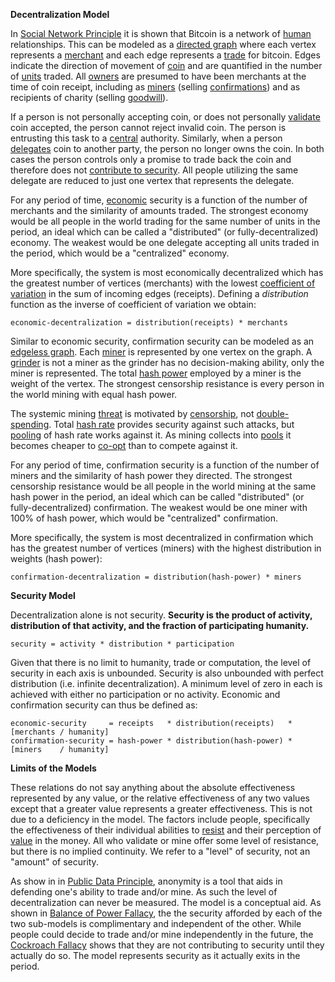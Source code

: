 **Decentralization Model**

In [Social Network Principle](Social-Network-Principle) it is shown that Bitcoin is a network of [human](Glossary#person) relationships. This can be modeled as a [directed graph](https://en.wikipedia.org/wiki/Graph_(discrete_mathematics)#Directed_graph) where each vertex represents a [merchant](Glossary#merchant) and each edge represents a [trade](Glossary#trade) for bitcoin. Edges indicate the direction of movement of [coin](Glossary#coin) and are quantified in the number of [units](Glossary#unit) traded. All [owners](Glossary#owner) are presumed to have been merchants at the time of coin receipt, including as [miners](Glossary#miner) (selling [confirmations](Glossary#confirmation)) and as recipients of charity (selling [goodwill](https://en.wikipedia.org/wiki/Goodwill_(accounting))).

If a person is not personally accepting coin, or does not personally [validate](Glossary#validation) coin accepted, the person cannot reject invalid coin. The person is entrusting this task to a [central](Glossary#centralization) authority. Similarly, when a person [delegates](Glossary#delegation) coin to another party, the person no longer owns the coin. In both cases the person controls only a promise to trade back the coin and therefore does not [contribute to security](Risk-Sharing-Principle). All people utilizing the same delegate are reduced to just one vertex that represents the delegate.

For any period of time, [economic](Glossary#economy) security is a function of the number of merchants and the similarity of amounts traded. The strongest economy would be all people in the world trading for the same number of units in the period, an ideal which can be called a "distributed" (or fully-decentralized) economy. The weakest would be one delegate accepting all units traded in the period, which would be a "centralized" economy.

More specifically, the system is most economically decentralized which has the greatest number of vertices (merchants) with the lowest [coefficient of variation](https://en.wikipedia.org/wiki/Coefficient_of_variation) in the sum of incoming edges (receipts). Defining a *distribution* function as the inverse of coefficient of variation we obtain:
```
economic-decentralization = distribution(receipts) * merchants
```

Similar to economic security, confirmation security can be modeled as an [edgeless graph](https://en.wikipedia.org/wiki/Null_graph). Each [miner](Glossary#miner) is represented by one vertex on the graph. A [grinder](Glossary#grinder) is not a miner as the grinder has no decision-making ability, only the miner is represented. The total [hash power](Glossary#hash-power) employed by a miner is the weight of the vertex. The strongest censorship resistance is every person in the world mining with equal hash power.

The systemic mining [threat](Glossary#state) is motivated by [censorship](Glossary#censorship), not [double-spending](Glossary#double-spend). Total [hash rate](Glossary#hash-rate) provides security against such attacks, but [pooling](Glossary#pooling) of hash rate works against it. As mining collects into [pools](Glossary#pooling) it becomes cheaper to [co-opt](Glossary#co-option) than to compete against it.

For any period of time, confirmation security is a function of the number of miners and the similarity of hash power they directed. The strongest censorship resistance would be all people in the world mining at the same hash power in the period, an ideal which can be called "distributed" (or fully-decentralized) confirmation. The weakest would be one miner with 100% of hash power, which would be "centralized" confirmation.

More specifically, the system is most decentralized in confirmation which has the greatest number of vertices (miners) with the highest distribution in weights (hash power):
```
confirmation-decentralization = distribution(hash-power) * miners
```

**Security Model**

Decentralization alone is not security. **Security is the product of activity, distribution of that activity, and the fraction of participating humanity.**
```
security = activity * distribution * participation
```

Given that there is no limit to humanity, trade or computation, the level of security in each axis is unbounded. Security is also unbounded with perfect distribution (i.e. infinite decentralization). A minimum level of zero in each is achieved with either no participation or no activity. Economic and confirmation security can thus be defined as:
```
economic-security     = receipts   * distribution(receipts)   * [merchants / humanity]
confirmation-security = hash-power * distribution(hash-power) * [miners    / humanity]
```

**Limits of the Models**

These relations do not say anything about the absolute effectiveness represented by any value, or the relative effectiveness of any two values except that a greater value represents a greater effectiveness. This is not due to a deficiency in the model. The factors include people, specifically the effectiveness of their individual abilities to [resist](https://github.com/libbitcoin/libbitcoin/wiki/Axiom-of-Resistance) and their perception of [value](Glossary#value) in the money. All who validate or mine offer some level of resistance, but there is no implied continuity. We refer to a "level" of security, not an "amount" of security.

As show in in [Public Data Principle](Public-Data-Principle), anonymity is a tool that aids in defending one's ability to trade and/or mine. As such the level of decentralization can never be measured. The model is a conceptual aid. As shown in [Balance of Power Fallacy](Balance-of-Power-Fallacy), the the security afforded by each of the two sub-models is complimentary and independent of the other. While people could decide to trade and/or mine independently in the future, the [Cockroach Fallacy](Cockroach-Fallacy) shows that they are not contributing to security until they actually do so. The model represents security as it actually exits in the period.